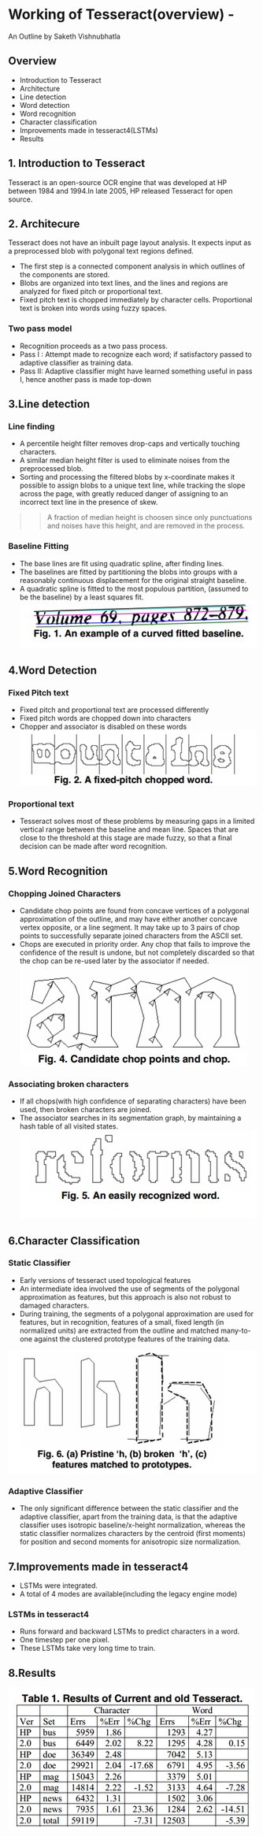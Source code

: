 #   Working of Tesseract(overview) - 
An Outline by Saketh Vishnubhatla

## Overview
* Introduction to Tesseract
* Architecture 
* Line detection
* Word detection
* Word recognition
* Character classification
* Improvements made in tesseract4(LSTMs)
* Results

## 1. Introduction to Tesseract
Tesseract is an open-source OCR engine that was developed at HP between 1984 and 1994.In late 2005, HP released Tesseract for open source.

## 2. Architecure
Tesseract does not have an inbuilt page layout analysis. It expects input as a preprocessed blob with polygonal text regions defined.
* The first step is a connected component analysis in which outlines of the components are stored.
* Blobs are organized into text lines, and the lines and regions are analyzed for fixed pitch or proportional text.
* Fixed pitch text is chopped immediately by character cells. Proportional text is broken into words using fuzzy spaces.
### Two pass model
* Recognition proceeds as a two pass process.
* Pass I : Attempt made to recognize each word; if satisfactory passed to adaptive classifier as training data.
* Pass II: Adaptive classifier might have learned something useful in pass I, hence another pass is made top-down
## 3.Line detection

### Line finding
* A percentile height filter removes drop-caps and vertically touching characters.
* A similar median height filter is used to eliminate noises from the preprocessed blob.
* Sorting and processing the filtered blobs by x-coordinate makes it
possible to assign blobs to a unique text line, while tracking the slope across the page, with greatly reduced danger of assigning to an incorrect text line in the presence of skew.
>> A fraction of median height is choosen since only punctuations and noises have this height, and are removed in the process.
### Baseline Fitting
*  The base lines are fit using quadratic spline, after finding lines.
*  The baselines are fitted by partitioning the blobs into groups with a reasonably continuous displacement for the original straight baseline.
* A quadratic spline is fitted to the most populous partition, (assumed to be the baseline) by a least squares fit.
![](/img/curve-fit-baseline.png)
## 4.Word Detection
### Fixed Pitch text
* Fixed pitch and proportional text are processed differently
* Fixed pitch words are chopped down into characters
* Chopper and associator is disabled on these words
![](/img/mountain.png)
### Proportional text
* Tesseract solves most of these problems by measuring gaps in a limited vertical range between the baseline and mean line. Spaces that are close to the threshold at this stage are made fuzzy, so that a final decision can be made after word recognition.
## 5.Word Recognition
### Chopping Joined Characters
*  Candidate chop points are found from concave vertices of a polygonal approximation of the outline, and may have either another concave vertex opposite, or a line segment. It may take up to 3 pairs of chop points to successfully separate joined characters from the ASCII set.
* Chops are executed in priority order. Any chop that fails to improve the confidence of the result is undone, but not completely discarded so that the chop can be re-used later by the associator if needed.
![](/img/chop-points.png)
### Associating broken characters
* If all chops(with high confidence of separating characters) have been used, then broken characters are joined. 
* The associator searches in its segmentation graph, by maintaining a hash table of all visited states.
![](/img/broken-character.png)

## 6.Character Classification
### Static Classifier
* Early versions of tesseract used topological features
* An intermediate idea involved the use of segments of the polygonal approximation as features, but this approach is also not robust to damaged characters.
* During training, the segments of a polygonal approximation are used for features, but in recognition, features of a small, fixed length (in normalized units) are extracted from the outline and matched many-to-one against the clustered prototype features of the training data.

![](/img/feature-prototype.png)
### Adaptive Classifier
* The only significant difference between the static classifier and the adaptive classifier, apart from the training data, is that the adaptive classifier uses isotropic baseline/x-height normalization, whereas the
static classifier normalizes characters by the centroid (first moments) for position and second moments for anisotropic size normalization.

## 7.Improvements made in tesseract4
* LSTMs were integrated.
* A total of 4 modes are available(including the legacy engine mode)
### LSTMs in tesseract4
* Runs forward and backward LSTMs to predict characters in a word.
* One timestep per one pixel.
* These LSTMs take very long time to train.
## 8.Results
![](/img/result.png)
